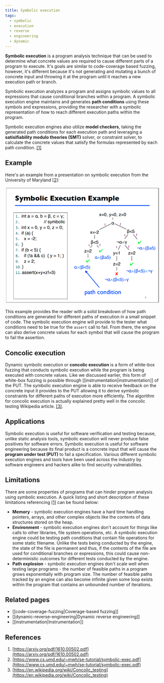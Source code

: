 ```yaml
---
title: Symbolic execution
tags:
  - symbolic
  - execution
  - reverse
  - engineering
  - dynamic
---
```


**Symbolic execution** is a program analysis technique that can be used to
determine what concrete values are required to cause different parts of a
program to execute. It's goals are similar to code-coverage based fuzzing,
however, it's different because it's not generating and mutating a bunch of
concrete input and throwing it at the program until it reaches a new execution
path or branch.

Symbolic execution analyzes a program and assigns symbolic values to all
expressions that cause conditional branches within a program. A symbolic
execution engine maintains and generates **path conditions** using these symbols
and expressions, providing the researcher with a symbolic representation of how
to reach different execution paths within the program.

Symbolic execution engines also utilize **model checkers**, taking the generated
path conditions for each execution path and leveraging a **satisifiability
modulo theories (SMT)** solver, or constraint solver, to calculate the concrete
values that satisfy the formulas represented by each path condition.
[[1]](#references)

## Example

Here's an example from a presentation on symbolic execution from the University
of Maryland [[2]](#references):

![symbolic_execution_example](symbolic_execution_example.png)

This example provides the reader with a solid breakdown of how path conditions
are generated for different paths of execution in a small snippet of code. The
symbolic execution engine will provide to the tester what conditions need to be
true for the `assert` call to fail. From there, the engine can also derive
concrete values for each symbol that will cause the program to fail the
assertion.

## Concolic execution

Dynamic symbolic execution or **concolic execution** is a form of white-box
fuzzing that conducts symbolic execution while the program is being executed
with concrete values. Like we discussed earlier, this form of white-box fuzzing
is possible through [[instrumentation|instrumentation]] of the PUT. The symbolic
execution engine is able to receive feedback on the concrete input it provides
to the PUT allowing it to derive symbolic constraints for different paths of
execution more efficiently. The algorithm for concolic execution is actually
explained pretty well in the concolic testing Wikipedia article.
[[3]](#references).

## Applications

Symbolic execution is useful for software verification and testing because,
unlike static analysis tools, symbolic execution will never produce false
positives for software errors. Symbolic execution is useful for software
engineering because its final product is a concrete input that will cause the
**program under test (PUT)** to fail a specification. Various different symbolic
execution engines and tools have been used across the industry by software
engineers and hackers alike to find security vulnerabilities.

## Limitations

There are some properties of programs that can hinder program analysis using
symbolic execution. A quick listing and short description of these limitations
referencing [[1]](#references) can be found below:

- **Memory** - symbolic execution engines have a hard time handling pointers,
  arrays, and other complex objects like the contents of data structures stored
  on the heap.
- **Environment** - symbolic execution engines don't account for things like
  calls to other libraries, file system operations, etc. A symbolic execution
  engine could be testing path conditions that contain file operations for some
  static filename. Unlike the tests being conducted by the engine, the state of
  the file is permanent and thus, if the contents of the file are used for
  conditional branches or expressions, this could cause non-deterministic
  outcomes for different tests conducted by the engine.
- **Path explosion** - symbolic execution engines don't scale well when testing
  large programs - the number of feasible paths in a program grows exponentially
  with program size. The number of feasible paths tracked by an engine can also
  become infinite given some loop exists within the program that contains an
  unbounded number of iterations.

## Related pages

- [[code-coverage-fuzzing|Coverage-based fuzzing]]
- [[dynamic-reverse-engineering|Dynamic reverse engineering]]
- [[instrumentation|Instrumentation]]

## References

1. [https://arxiv.org/pdf/1610.00502.pdf](https://arxiv.org/pdf/1610.00502.pdf)
2. [https://www.cs.umd.edu/~mwh/se-tutorial/symbolic-exec.pdf](https://www.cs.umd.edu/~mwh/se-tutorial/symbolic-exec.pdf)
3. [https://en.wikipedia.org/wiki/Concolic_testing](https://en.wikipedia.org/wiki/Concolic_testing)
